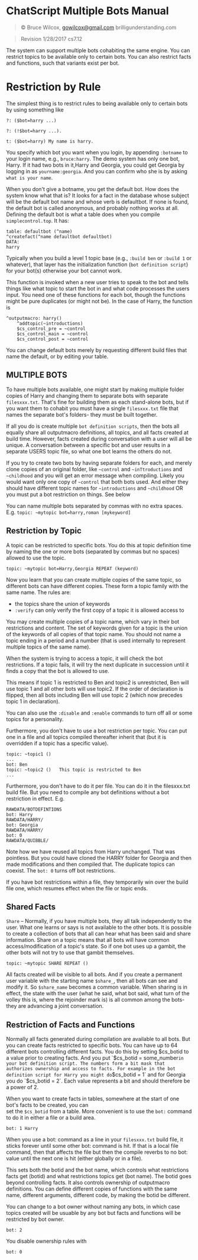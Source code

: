 ﻿# ChatScript Multiple Bots Manual

> © Bruce Wilcox, gowilcox@gmail.com brilligunderstanding.com 

> Revision 1/28/2017 cs7.12


The system can support multiple bots cohabiting the same engine. You can restrict topics
to be available only to certain bots. You can also restrict facts and functions, such
that variants exist per bot.

# Restriction by Rule

The simplest thing is to  restrict rules to being available only to certain bots by using something like
```
?: ($bot=harry ...)

?: (!$bot=harry ...).

t: ($bot=harry) My name is harry.
```

You specify which bot you want when you login, by appending `:botname` to your login name, e.g., `bruce:harry`. 
The demo system has only one bot, Harry. If it had two bots in it,Harry and Georgia, you
could get Georgia by logging in as `yourname:georgia`. And you can confirm who she is
by asking `what is your name`.

When you don't give a botname, you get the default bot. How does the system know what that is? 
It looks for a fact in the database whose subject will be the default bot name and whose verb is defaultbot. 
If none is found, the default bot is called anonymous, and probably nothing works at all. 
Defining the default bot is what a table does when you compile `simplecontrol.top`. It has:
```
table: defaultbot (^name)
^createfact(^name defaultbot defaultbot)
DATA:
harry
```

Typically when you build a level 1 topic base (e.g., `:build ben` or `:build 1` or whatever), 
that layer has the initialization function (`bot definition script`) for your bot(s) otherwise your bot cannot work.

This function is invoked when a new user tries to speak to the bot and tells things like
what topic to start the bot in and what code processes the users input. 
You need one of these functions for each bot, though the functions might be pure duplicates 
(or might not be). In the case of Harry, the function is
```
^outputmacro: harry()
    ^addtopic(~introductions)
    $cs_control_pre = ~control
    $cs_control_main = ~control
    $cs_control_post = ~control
```

You can change default bots merely by requesting different build files that name the
default, or by editing your table.

## MULTIPLE BOTS

To have multiple bots available, one might start by making multiple folder copies of
Harry and changing them to separate bots with separate `filesxxx.txt`. 
That's fine for building them as each stand-alone bots, 
but if you want them to cohabit you must have a single `filesxxx.txt` file 
that names the separate bot's folders- they must be built together.

If all you do is create multiple `bot definition scripts`, then the bots all equally share all outputmacro definitions,
all topics, and all facts created at build time. However, facts created during conversation with a user will all
be unique. A conversation between a specific bot and user results in a separate USERS topic file, so what one
bot learns the others do not.

If you try to create two bots by having separate folders for each, and merely clone copies of an original folder,
like `~control` and `~inTtroductions` and `~childhood` and you will get an error message when compiling.
Likely you would want only one copy of `~control` that both bots used. 
And either they should have different topic names for `~introductions` and `~childhood` 
OR you must put a bot restriction on things. See below


You can name multiple bots separated by commas with no extra spaces. E.g. `topic: ~mytopic bot=harry,roman [mykeyword]`

## Restriction by Topic

A topic can be restricted to specific bots. You do this at topic definition time
by naming the one or more bots (separated by commas but no spaces) allowed to use the topic.
```
topic: ~mytopic bot=Harry,Georgia REPEAT (keyword)
```
Now you learn that you can create multiple copies of the same topic, so different bots can have different
copies. These form a topic family with the same name. 
The rules are:

* the topics share the union of keywords
* `:verify` can only verify the first copy of a topic it is allowed access to

You may create multiple copies of a topic name, which vary in
their bot restrictions and content. The set of keywords given for a topic is the union of the
keywords of all copies of that topic name. You should not name a topic ending in a period
and a number (that is used internally to represent multiple topics of the same name).

When the system is trying to access a topic, it will check the bot restrictions. If a topic
fails, it will try the next duplicate in succession until it finds a copy that the bot is allowed to use. 

This means if topic 1 is restricted to Ben and topic2 is unrestricted, Ben will use topic 1 
and all other bots will use topic2. 
If the order of declaration is flipped, then all bots including Ben will use topic 2 
(which now precedes topic 1 in declaration).

You can also use the `:disable` and `:enable` commands to turn off all or some topics for a personality.

Furthermore, you don't have to use a bot restriction per topic. You can put one in a file and all topics
compiled thereafter inherit that (but it is overridden if a topic has a specific value).
```
topic: ~topic1 ()
...
bot: Ben
topic: ~topic2 ()   This topic is restricted to Ben
...
```

Furthermore, you don't have to do it per file. You can do it in the filesxxx.txt build file. But you need to
compile any bot definitions without a bot restriction in effect. E.g.
```
RAWDATA/BOTDEFINTIONS
bot: Harry
RAWDATA/HARRY/
bot: Georgia	
RAWDATA/HARRY/	
bot: 0
RAWDATA/QUIBBLE/
```
Note how we have reused all topics from Harry unchanged. That was pointless. But you could have cloned the HARRY
folder for Georgia and then made modifications and then compiled that. The duplicate topics can coexist. The `bot: 0`
turns off bot restrictions.

If you have bot restrictions within a file, they temporarily win over the build file one, which resumes effect
when the file or topic ends.

## Shared Facts

`Share` – Normally, if you have multiple bots, they all talk independently to the
user. What one learns or says is not available to the other bots. It is possible to create a
collection of bots that all can hear what has been said and share information. Share on a
topic means that all bots will have common access/modification of a topic's state. So if
one bot uses up a gambit, the other bots will not try to use that gambit themselves. 
```
topic: ~mytopic SHARE REPEAT ()
```

All facts created will be visible to all bots. And if you create a permanent user variable with
the starting name `$share_`, then all bots can see and modify it. So `$share_name` becomes a
common variable. When sharing is in effect, the state with the user (what he said, what
bot said, what turn of the volley this is, where the rejoinder mark is) is all common
among the bots- they are advancing a joint conversation.

## Restriction of Facts and Functions

Normally all facts generated during compilation are available to all bots. But you can create facts restricted
to specific bots. You can have up to 64 different bots controlling different facts. You do this by setting $cs_botid
to a value prior to creating facts. And you put `$cs_botid = some_number` in your bot definition script. The
numbers form a bit mask that authorizes ownership and access to facts. For example in the bot definition script
for Harry you might do `$cs_botid = 1` and for Georgia you do `$cs_botid = 2`. Each value represents a bit
and should therefore be a power of 2.

When you want to create facts in tables, somewhere at the start of one bot's facts to be created, you can  
set the `$cs_botid` from a table. More convenient is to use the `bot:` command to do it in either a file or a build area.
```
bot: 1 Harry
```

When you use a bot: command as a line in your `filesxxx.txt` build file, it sticks forever
until some other bot: command is hit. If that is a local file command, then that affects the file but then
the compile reverbs to no bot: value until the next one is hit (either globally or in a file).

This sets both the botid and the bot name, which controls what restrictions facts get (botid) and what restrictions topics get (bot name).
The botid goes beyond controlling facts. It also controls ownership of outputmacro definitions. You can define different
copies of functions with the same name, different arguments, different code, by making the botid be different.

You can change to a bot owner without naming any bots, in which case topics created will be usuable
by any bot but facts and functions will be restricted by bot owner.
```
bot: 2
```

You disable ownership rules with
```
bot: 0
```
